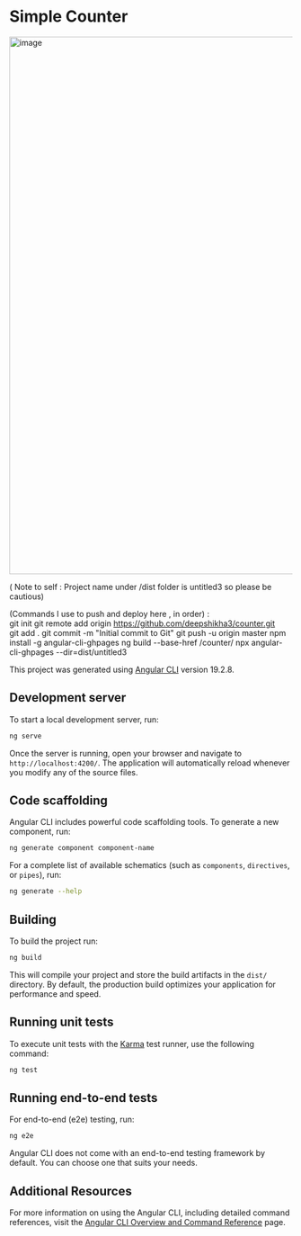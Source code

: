 # Simple Counter

<img width="956" alt="image" src="https://github.com/user-attachments/assets/61215a2f-dc91-406b-b6a7-81d6dbb4e13e" />


( Note to self : Project name under /dist folder is untitled3 so please be cautious)

(Commands I use to push and deploy here , in order) :  
git init
git remote add origin https://github.com/deepshikha3/counter.git         
 git add .
git commit -m "Initial commit to Git"
  git push -u origin master
 npm install -g angular-cli-ghpages
 ng build --base-href /counter/
 npx angular-cli-ghpages --dir=dist/untitled3

This project was generated using [Angular CLI](https://github.com/angular/angular-cli) version 19.2.8.

## Development server

To start a local development server, run:

```bash
ng serve
```

Once the server is running, open your browser and navigate to `http://localhost:4200/`. The application will automatically reload whenever you modify any of the source files.

## Code scaffolding

Angular CLI includes powerful code scaffolding tools. To generate a new component, run:

```bash
ng generate component component-name
```

For a complete list of available schematics (such as `components`, `directives`, or `pipes`), run:

```bash
ng generate --help
```

## Building

To build the project run:

```bash
ng build
```

This will compile your project and store the build artifacts in the `dist/` directory. By default, the production build optimizes your application for performance and speed.

## Running unit tests

To execute unit tests with the [Karma](https://karma-runner.github.io) test runner, use the following command:

```bash
ng test
```

## Running end-to-end tests

For end-to-end (e2e) testing, run:

```bash
ng e2e
```

Angular CLI does not come with an end-to-end testing framework by default. You can choose one that suits your needs.

## Additional Resources

For more information on using the Angular CLI, including detailed command references, visit the [Angular CLI Overview and Command Reference](https://angular.dev/tools/cli) page.
